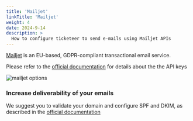 ```yaml
---
title: 'Mailjet'
linkTitle: 'Mailjet'
weight: 4
date: 2024-9-14
description: >
  How to configure ticketeer to send e-mails using Mailjet APIs
---
```


[Mailjet](https://mailjet.com) is an EU-based, GDPR-compliant transactional
email service.

Please refer to the
[official documentation](https://app.mailjet.com/docs/getting_started#api) for
details about the the API keys

![mailjet options](/img/getting-started/email/mailjet-email-options.PNG)

### Increase deliverability of your emails

We suggest you to validate your domain and configure SPF and DKIM, as described
in the
[official documentation](https://app.mailjet.com/docs/getting_started#spfdkim)
